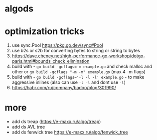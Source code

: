 # algods

# optimization tricks
  1. use sync.Pool https://pkg.go.dev/sync#Pool
  2. use b2s or s2b for converting bytes to string or string to bytes
  3. https://dave.cheney.net/high-performance-go-workshop/dotgo-paris.html#bounds_check_elimination
  4. build with - `go build -gcflags=-m example.go` and check malloc and other or `go build -gcflags "-m -m" example.go` (max 4 -m flags)
  5. build with - `go build -gcflags='-l -l -l' example.go` - to make aggressive inlines (also can use `-l -l` and dont use `-l`)
  6. https://habr.com/ru/company/badoo/blog/301990/
# more
+ add ds treap (https://e-maxx.ru/algo/treap)
+ add ds AVL tree 
+ add ds fenwick tree https://e-maxx.ru/algo/fenwick_tree
